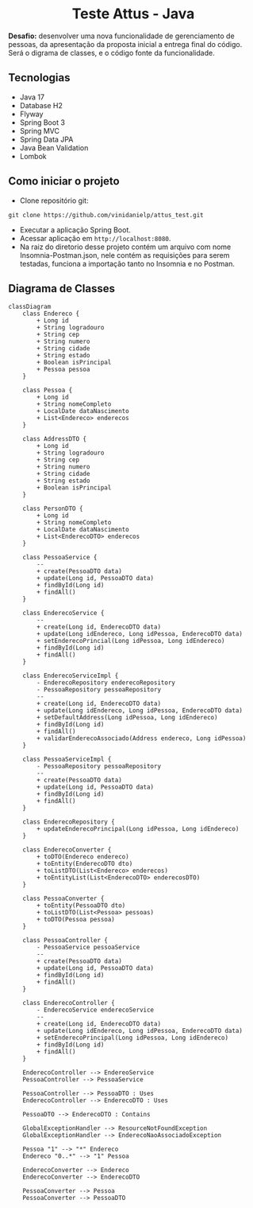 <h1 align="center">
  Teste Attus - Java
</h1>

**Desafio:** desenvolver uma nova funcionalidade de gerenciamento de pessoas, da apresentação da proposta inicial a entrega final do código. Será o digrama de classes, e o código fonte da funcionalidade.

## Tecnologias
- Java 17
- Database H2
- Flyway
- Spring Boot 3
- Spring MVC
- Spring Data JPA
- Java Bean Validation
- Lombok

## Como iniciar o projeto

- Clone repositório git:
```
git clone https://github.com/vinidanielp/attus_test.git
```
- Executar a aplicação Spring Boot.
- Acessar aplicação em `http://localhost:8080`.
- Na raiz do diretorio desse projeto contém um arquivo com nome Insomnia-Postman.json, nele contém as requisições para serem testadas, funciona a importação tanto no Insomnia e no Postman.


## Diagrama de Classes

```mermaid
classDiagram
    class Endereco {
        + Long id
        + String logradouro
        + String cep
        + String numero
        + String cidade
        + String estado
        + Boolean isPrincipal
        + Pessoa pessoa
    }

    class Pessoa {
        + Long id
        + String nomeCompleto
        + LocalDate dataNascimento
        + List<Endereco> enderecos
    }

    class AddressDTO {
        + Long id
        + String logradouro
        + String cep
        + String numero
        + String cidade
        + String estado
        + Boolean isPrincipal
    }

    class PersonDTO {
        + Long id
        + String nomeCompleto
        + LocalDate dataNascimento
        + List<EnderecoDTO> enderecos
    }

    class PessoaService {
        --
        + create(PessoaDTO data)
        + update(Long id, PessoaDTO data)
        + findById(Long id)
        + findAll()
    }

    class EnderecoService {
        --
        + create(Long id, EnderecoDTO data)
        + update(Long idEndereco, Long idPessoa, EnderecoDTO data)
        + setEnderecoPrincial(Long idPessoa, Long idEndereco)
        + findById(Long id)
        + findAll()
    }

    class EnderecoServiceImpl {
        - EnderecoRepository enderecoRepository
        - PessoaRepository pessoaRepository
        --
        + create(Long id, EnderecoDTO data)
        + update(Long idEndereco, Long idPessoa, EnderecoDTO data)
        + setDefaultAddress(Long idPessoa, Long idEndereco)
        + findById(Long id)
        + findAll()
        + validarEnderecoAssociado(Address endereco, Long idPessoa)
    }

    class PessoaServiceImpl {
        - PessoaRepository pessoaRepository
        --
        + create(PessoaDTO data)
        + update(Long id, PessoaDTO data)
        + findById(Long id)
        + findAll()
    }

    class EnderecoRepository {
        + updateEnderecoPrincipal(Long idPessoa, Long idEndereco)
    }

    class EnderecoConverter {
        + toDTO(Endereco endereco)
        + toEntity(EnderecoDTO dto)
        + toListDTO(List<Endereco> enderecos)
        + toEntityList(List<EnderecoDTO> enderecosDTO)
    }

    class PessoaConverter {
        + toEntity(PessoaDTO dto)
        + toListDTO(List<Pessoa> pessoas)
        + toDTO(Pessoa pessoa)
    }

    class PessoaController {
        - PessoaService pessoaService
        --
        + create(PessoaDTO data)
        + update(Long id, PessoaDTO data)
        + findById(Long id)
        + findAll()
    }

    class EnderecoController {
        - EnderecoService enderecoService
        --
        + create(Long id, EnderecoDTO data)
        + update(Long idEndereco, Long idPessoa, EnderecoDTO data)
        + setEnderecoPrincipal(Long idPessoa, Long idEndereco)
        + findById(Long id)
        + findAll()
    }

    EnderecoController --> EndereoService
    PessoaController --> PessoaService

    PessoaController --> PessoaDTO : Uses
    EnderecoController --> EnderecoDTO : Uses

    PessoaDTO --> EnderecoDTO : Contains

    GlobalExceptionHandler --> ResourceNotFoundException
    GlobalExceptionHandler --> EnderecoNaoAssociadoException

    Pessoa "1" --> "*" Endereco
    Endereco "0..*" --> "1" Pessoa

    EnderecoConverter --> Endereco
    EnderecoConverter --> EnderecoDTO

    PessoaConverter --> Pessoa
    PessoaConverter --> PessoaDTO
